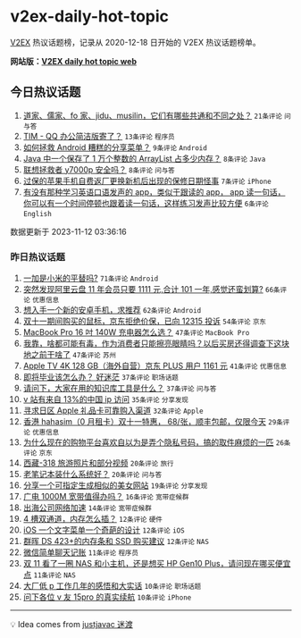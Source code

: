 # v2ex-daily-hot-topic

[V2EX](https://www.v2ex.com/) 热议话题榜，记录从 2020-12-18 日开始的 V2EX 热议话题榜单。

**网站版：[V2EX daily hot topic web](https://boojack.github.io/v2ex-daily-hot-topic-web/)**

## 今日热议话题

<!-- TODAY BEGIN -->

1. [道家、儒家、fo 家、jidu、musilin，它们有哪些共通和不同之处？](https://www.v2ex.com/t/991093) `21条评论` `问与答`
1. [TIM - QQ 办公简洁版寄了？](https://www.v2ex.com/t/991091) `13条评论` `程序员`
1. [如何拯救 Android 糟糕的分享菜单？](https://www.v2ex.com/t/991084) `9条评论` `Android`
1. [Java 中一个保存了 1 万个整数的 ArrayList 占多少内存？](https://www.v2ex.com/t/991104) `8条评论` `Java`
1. [联想拯救者 y7000p 安全吗？](https://www.v2ex.com/t/991082) `8条评论` `问与答`
1. [过保的苹果手机自费返厂更换新机后出现的保修日期怪事](https://www.v2ex.com/t/991089) `7条评论` `iPhone`
1. [有没有那种学习英语口语发声的 app，类似于跟读的 app， app 读一句话，你可以有一个时间停顿也跟着读一句话，这样练习发声比较方便](https://www.v2ex.com/t/991094) `6条评论` `English`

数据更新于 2023-11-12 03:36:16

<!-- TODAY END -->

### 昨日热议话题

<!-- YESTERDAY BEGIN -->

1. [一加是小米的平替吗?](https://www.v2ex.com/t/990857) `71条评论` `Android`
1. [突然发现阿里云盘 11 年会员只要 1111 元,合计 101 一年,感觉还蛮划算?](https://www.v2ex.com/t/990893) `66条评论` `优惠信息`
1. [想入手一个新的安卓手机，求推荐](https://www.v2ex.com/t/990883) `62条评论` `Android`
1. [双十一期间购买的鼠标，京东拒绝价保，已向 12315 投诉](https://www.v2ex.com/t/990870) `54条评论` `京东`
1. [MacBook Pro 16 吋 140W 充电器怎么选？](https://www.v2ex.com/t/990869) `47条评论` `MacBook Pro`
1. [我靠，啥都可能有毒，作为消费者只能擦亮眼睛吗？以后买房还得调查下这块地之前干啥了](https://www.v2ex.com/t/990854) `47条评论` `苏州`
1. [Apple TV 4K 128 GB（海外自营）京东 PLUS 用户 1161 元](https://www.v2ex.com/t/990858) `41条评论` `优惠信息`
1. [即将毕业该怎么办？ 好迷茫](https://www.v2ex.com/t/990904) `37条评论` `职场话题`
1. [请问下，大家在用的知识库工具是什么？](https://www.v2ex.com/t/990924) `37条评论` `问与答`
1. [v 站有来自 13%的中国 ip 访问](https://www.v2ex.com/t/990864) `35条评论` `分享发现`
1. [寻求日区 Apple 礼品卡可靠购入渠道](https://www.v2ex.com/t/990865) `32条评论` `Apple`
1. [香港 hahasim（0 月租卡）双十一特惠， 68/张，顺丰包邮，仅限今天](https://www.v2ex.com/t/990927) `29条评论` `优惠信息`
1. [为什么现在的购物平台喜欢自以为是弄个隐私号码，搞的取件麻烦的一匹](https://www.v2ex.com/t/990890) `26条评论` `京东`
1. [西藏-318 旅游照片和部分视频](https://www.v2ex.com/t/991052) `20条评论` `旅行`
1. [老笔记本装什么系统好？](https://www.v2ex.com/t/990984) `20条评论` `问与答`
1. [分享一个可指定生成相似的美女网站](https://www.v2ex.com/t/990856) `19条评论` `分享发现`
1. [广电 1000M 宽带值得办吗？](https://www.v2ex.com/t/990960) `16条评论` `宽带症候群`
1. [出海公司网络加速](https://www.v2ex.com/t/990862) `14条评论` `宽带症候群`
1. [4 槽双通道，内存怎么插？](https://www.v2ex.com/t/990891) `12条评论` `硬件`
1. [iOS 一个文字菜单一个奇葩的设计](https://www.v2ex.com/t/990872) `12条评论` `iOS`
1. [群晖 DS 423+的内存条和 SSD 购买建议](https://www.v2ex.com/t/990853) `12条评论` `NAS`
1. [微信简单聊天记账](https://www.v2ex.com/t/991076) `11条评论` `程序员`
1. [双 11 看了一圈 NAS 和小主机，还是想买 HP Gen10 Plus，请问现在哪买便宜点](https://www.v2ex.com/t/991030) `11条评论` `NAS`
1. [大厂低 p 工作几年的感悟和大实话](https://www.v2ex.com/t/991077) `10条评论` `职场话题`
1. [问下各位 v 友 15pro 的真实续航](https://www.v2ex.com/t/991053) `10条评论` `iPhone`

<!-- YESTERDAY END -->

---

💡 Idea comes from [justjavac 迷渡](https://github.com/justjavac/)
